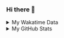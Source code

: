 ### Hi there 👋

<!--
**cdfmlr/cdfmlr** is a ✨ _special_ ✨ repository because its `README.md` (this file) appears on your GitHub profile.

Here are some ideas to get you started:

- 🔭 I’m currently working on ...
- 🌱 I’m currently learning ...
- 👯 I’m looking to collaborate on ...
- 🤔 I’m looking for help with ...
- 💬 Ask me about ...
- 📫 How to reach me: ...
- 😄 Pronouns: ...
- ⚡ Fun fact: ...
-->

<details>

<summary>My Wakatime Data</summary>

<!--START_SECTION:waka-->
![Lines of code](https://img.shields.io/badge/From%20Hello%20World%20I%27ve%20Written-7.0%20million%20lines%20of%20code-blue)

**🐱 My GitHub Data** 

> 📦 621.5 kB Used in GitHub's Storage 
 > 
> 🏆 378 Contributions in the Year 2023
 > 
> 🚫 Not Opted to Hire
 > 
> 📜 71 Public Repositories 
 > 
> 🔑 16 Private Repositories 
 > 
**I'm an Early 🐤** 

```text
🌞 Morning                1153 commits        ██████░░░░░░░░░░░░░░░░░░░   24.77 % 
🌆 Daytime                1938 commits        ██████████░░░░░░░░░░░░░░░   41.63 % 
🌃 Evening                1502 commits        ████████░░░░░░░░░░░░░░░░░   32.27 % 
🌙 Night                  62 commits          ░░░░░░░░░░░░░░░░░░░░░░░░░   01.33 % 
```
📅 **I'm Most Productive on Wednesday** 

```text
Monday                   569 commits         ███░░░░░░░░░░░░░░░░░░░░░░   12.22 % 
Tuesday                  772 commits         ████░░░░░░░░░░░░░░░░░░░░░   16.58 % 
Wednesday                800 commits         ████░░░░░░░░░░░░░░░░░░░░░   17.19 % 
Thursday                 637 commits         ███░░░░░░░░░░░░░░░░░░░░░░   13.68 % 
Friday                   688 commits         ████░░░░░░░░░░░░░░░░░░░░░   14.78 % 
Saturday                 624 commits         ███░░░░░░░░░░░░░░░░░░░░░░   13.40 % 
Sunday                   565 commits         ███░░░░░░░░░░░░░░░░░░░░░░   12.14 % 
```


**I Mostly Code in Go** 

```text
Go                       22 repos            ███████░░░░░░░░░░░░░░░░░░   29.73 % 
Python                   17 repos            ██████░░░░░░░░░░░░░░░░░░░   22.97 % 
Vue                      5 repos             ██░░░░░░░░░░░░░░░░░░░░░░░   06.76 % 
HTML                     3 repos             █░░░░░░░░░░░░░░░░░░░░░░░░   04.05 % 
Lua                      1 repo              ░░░░░░░░░░░░░░░░░░░░░░░░░   01.35 % 
```




 Last Updated on 24/03/2023 01:24:34 UTC
<!--END_SECTION:waka-->

</details>

<details>
 
 <summary>My GitHub Stats</summary>

[![CDFMLR's github stats](https://github-readme-stats.vercel.app/api?username=cdfmlr&count_private=true&show_icons=true)](https://github.com/anuraghazra/github-readme-stats)

</details>
